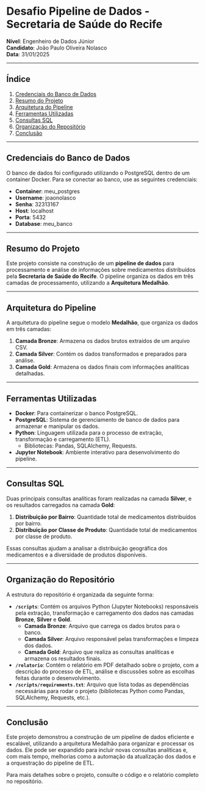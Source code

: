 # Desafio Pipeline de Dados - Secretaria de Saúde do Recife

**Nível**: Engenheiro de Dados Júnior  
**Candidato**: João Paulo Oliveira Nolasco  
**Data**: 31/01/2025  

---

## Índice

1. [Credenciais do Banco de Dados](#credenciais-do-banco-de-dados)
2. [Resumo do Projeto](#resumo-do-projeto)
3. [Arquitetura do Pipeline](#arquitetura-do-pipeline)
4. [Ferramentas Utilizadas](#ferramentas-utilizadas)
5. [Consultas SQL](#consultas-sql)
6. [Organização do Repositório](#organização-do-repositório)
7. [Conclusão](#conclusão)

---

## Credenciais do Banco de Dados

O banco de dados foi configurado utilizando o PostgreSQL dentro de um container Docker. Para se conectar ao banco, use as seguintes credenciais:

- **Container**: meu_postgres  
- **Username**: joaonolasco  
- **Senha**: 32313167  
- **Host**: localhost  
- **Porta**: 5432  
- **Database**: meu_banco  

---

## Resumo do Projeto

Este projeto consiste na construção de um **pipeline de dados** para processamento e análise de informações sobre medicamentos distribuídos pela **Secretaria de Saúde do Recife**. O pipeline organiza os dados em três camadas de processamento, utilizando a **Arquitetura Medalhão**.

---

## Arquitetura do Pipeline

A arquitetura do pipeline segue o modelo **Medalhão**, que organiza os dados em três camadas:

1. **Camada Bronze**: Armazena os dados brutos extraídos de um arquivo CSV.
2. **Camada Silver**: Contém os dados transformados e preparados para análise.
3. **Camada Gold**: Armazena os dados finais com informações analíticas detalhadas.

---

## Ferramentas Utilizadas

- **Docker**: Para containerizar o banco PostgreSQL.
- **PostgreSQL**: Sistema de gerenciamento de banco de dados para armazenar e manipular os dados.
- **Python**: Linguagem utilizada para o processo de extração, transformação e carregamento (ETL).
  - Bibliotecas: Pandas, SQLAlchemy, Requests.
- **Jupyter Notebook**: Ambiente interativo para desenvolvimento do pipeline.

---

## Consultas SQL

Duas principais consultas analíticas foram realizadas na camada **Silver**, e os resultados carregados na camada **Gold**:

1. **Distribuição por Bairro**: Quantidade total de medicamentos distribuídos por bairro.
2. **Distribuição por Classe de Produto**: Quantidade total de medicamentos por classe de produto.

Essas consultas ajudam a analisar a distribuição geográfica dos medicamentos e a diversidade de produtos disponíveis.

---

## Organização do Repositório

A estrutura do repositório é organizada da seguinte forma:

- **`/scripts`**: Contém os arquivos Python (Jupyter Notebooks) responsáveis pela extração, transformação e carregamento dos dados nas camadas **Bronze**, **Silver** e **Gold**.
    - **Camada Bronze**: Arquivo que carrega os dados brutos para o banco.
    - **Camada Silver**: Arquivo responsável pelas transformações e limpeza dos dados.
    - **Camada Gold**: Arquivo que realiza as consultas analíticas e armazena os resultados finais.
- **`/relatorio`**: Contém o relatório em PDF detalhado sobre o projeto, com a descrição do processo de ETL, análise e discussões sobre as escolhas feitas durante o desenvolvimento.
- **`/scripts/requirements.txt`**: Arquivo que lista todas as dependências necessárias para rodar o projeto (bibliotecas Python como Pandas, SQLAlchemy, Requests, etc.).

---

## Conclusão

Este projeto demonstrou a construção de um pipeline de dados eficiente e escalável, utilizando a arquitetura Medalhão para organizar e processar os dados. Ele pode ser expandido para incluir novas consultas analíticas e, com mais tempo, melhorias como a automação da atualização dos dados e a orquestração do pipeline de ETL.

Para mais detalhes sobre o projeto, consulte o código e o relatório completo no repositório.

